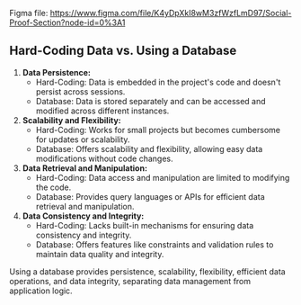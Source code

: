 Figma file: https://www.figma.com/file/K4yDpXkI8wM3zfWzfLmD97/Social-Proof-Section?node-id=0%3A1

## Hard-Coding Data vs. Using a Database

1. **Data Persistence:**
    - Hard-Coding: Data is embedded in the project's code and doesn't persist across sessions.
    - Database: Data is stored separately and can be accessed and modified across different instances.
2. **Scalability and Flexibility:**
    - Hard-Coding: Works for small projects but becomes cumbersome for updates or scalability.
    - Database: Offers scalability and flexibility, allowing easy data modifications without code changes.
3. **Data Retrieval and Manipulation:**
    - Hard-Coding: Data access and manipulation are limited to modifying the code.
    - Database: Provides query languages or APIs for efficient data retrieval and manipulation.
4. **Data Consistency and Integrity:**
    - Hard-Coding: Lacks built-in mechanisms for ensuring data consistency and integrity.
    - Database: Offers features like constraints and validation rules to maintain data quality and integrity.

Using a database provides persistence, scalability, flexibility, efficient data operations, and data integrity, separating data management from application logic.
